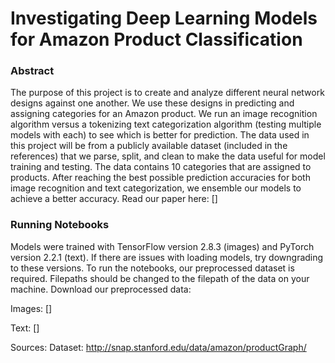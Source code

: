 # Investigating Deep Learning Models for Amazon Product Classification
### Abstract
The purpose of this project is to create and analyze different neural network designs against one another. We use these designs in predicting and assigning categories for an Amazon product. We run an image recognition algorithm versus a tokenizing text categorization algorithm (testing multiple models with each) to see which is better for prediction. The data used in this project will be from a publicly available dataset (included in the references) that we parse, split, and clean to make the data useful for model training and testing. The data contains 10 categories that are assigned to products. After reaching the best possible prediction accuracies for both image recognition and text categorization, we ensemble our models to achieve a better accuracy. Read our paper here: []

### Running Notebooks
Models were trained with TensorFlow version 2.8.3 (images) and PyTorch version 2.2.1 (text). If there are issues with loading models, try downgrading to these versions.
To run the notebooks, our preprocessed dataset is required. Filepaths should be changed to the filepath of the data on your machine. Download our preprocessed data:

Images: []

Text: []

Sources:
Dataset: http://snap.stanford.edu/data/amazon/productGraph/
